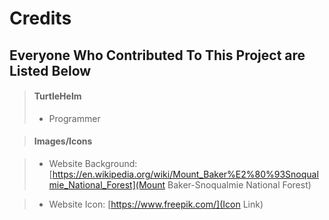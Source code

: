 # Credits

## Everyone Who Contributed To This Project are Listed Below

> #### TurtleHelm
> - Programmer

> #### Images/Icons

> - Website Background: [https://en.wikipedia.org/wiki/Mount_Baker%E2%80%93Snoqualmie_National_Forest](Mount Baker-Snoqualmie National Forest)

> - Website Icon: [https://www.freepik.com/](Icon Link)
